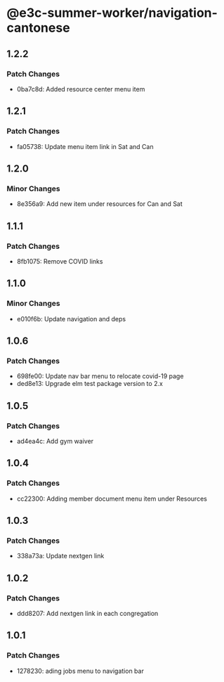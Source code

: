 # @e3c-summer-worker/navigation-cantonese

## 1.2.2

### Patch Changes

- 0ba7c8d: Added resource center menu item

## 1.2.1

### Patch Changes

- fa05738: Update menu item link in Sat and Can

## 1.2.0

### Minor Changes

- 8e356a9: Add new item under resources for Can and Sat

## 1.1.1

### Patch Changes

- 8fb1075: Remove COVID links

## 1.1.0

### Minor Changes

- e010f6b: Update navigation and deps

## 1.0.6

### Patch Changes

- 698fe00: Update nav bar menu to relocate covid-19 page
- ded8e13: Upgrade elm test package version to 2.x

## 1.0.5

### Patch Changes

- ad4ea4c: Add gym waiver

## 1.0.4

### Patch Changes

- cc22300: Adding member document menu item under Resources

## 1.0.3

### Patch Changes

- 338a73a: Update nextgen link

## 1.0.2

### Patch Changes

- ddd8207: Add nextgen link in each congregation

## 1.0.1

### Patch Changes

- 1278230: ading jobs menu to navigation bar
